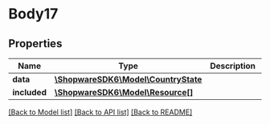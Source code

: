 # Body17

## Properties
Name | Type | Description | Notes
------------ | ------------- | ------------- | -------------
**data** | [**\ShopwareSDK6\Model\CountryState**](CountryState.md) |  | [optional] 
**included** | [**\ShopwareSDK6\Model\Resource[]**](Resource.md) |  | [optional] 

[[Back to Model list]](../../README.md#documentation-for-models) [[Back to API list]](../../README.md#documentation-for-api-endpoints) [[Back to README]](../../README.md)

